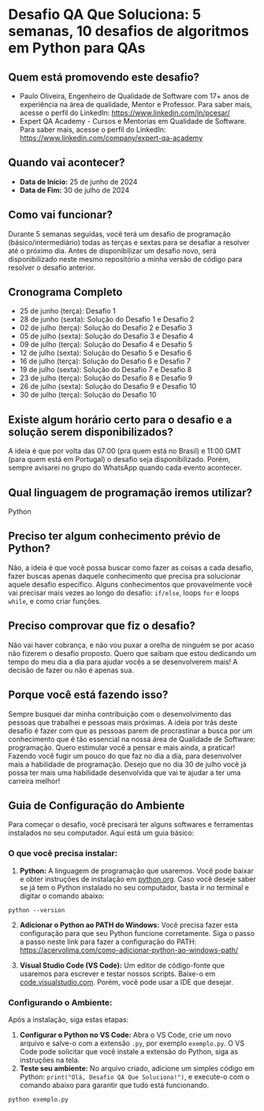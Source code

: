 # Desafio QA Que Soluciona: 5 semanas, 10 desafios de algoritmos em Python para QAs

## Quem está promovendo este desafio?
- Paulo Oliveira, Engenheiro de Qualidade de Software com 17+ anos de experiência na área de qualidade, Mentor e Professor. Para saber mais, acesse o perfil do LinkedIn: https://www.linkedin.com/in/pcesar/
- Expert QA Academy - Cursos e Mentorias em Qualidade de Software. Para saber mais, acesse o perfil do LinkedIn: https://www.linkedin.com/company/expert-qa-academy

## Quando vai acontecer?
- **Data de Início:** 25 de junho de 2024
- **Data de Fim:** 30 de julho de 2024

## Como vai funcionar?
Durante 5 semanas seguidas, você terá um desafio de programação (básico/intermediário) todas as terças e sextas para se desafiar a resolver até o próximo dia. Antes de disponibilizar um desafio novo, será disponibilizado neste mesmo repositório a minha versão de código para resolver o desafio anterior.

## Cronograma Completo
- 25 de junho (terça): Desafio 1
- 28 de junho (sexta): Solução do Desafio 1 e Desafio 2
- 02 de julho (terça): Solução do Desafio 2 e Desafio 3
- 05 de julho (sexta): Solução do Desafio 3 e Desafio 4
- 09 de julho (terça): Solução do Desafio 4 e Desafio 5
- 12 de julho (sexta): Solução do Desafio 5 e Desafio 6
- 16 de julho (terça): Solução do Desafio 6 e Desafio 7
- 19 de julho (sexta): Solução do Desafio 7 e Desafio 8
- 23 de julho (terça): Solução do Desafio 8 e Desafio 9
- 26 de julho (sexta): Solução do Desafio 9 e Desafio 10
- 30 de julho (terça): Solução do Desafio 10

## Existe algum horário certo para o desafio e a solução serem disponibilizados?
A ideia é que por volta das 07:00 (pra quem está no Brasil) e 11:00 GMT (para quem está em Portugal) o desafio seja disponibilizado. Porém, sempre avisarei no grupo do WhatsApp quando cada evento acontecer.

## Qual linguagem de programação iremos utilizar?
Python

## Preciso ter algum conhecimento prévio de Python?
Não, a ideia é que você possa buscar como fazer as coisas a cada desafio, fazer buscas apenas daquele conhecimento que precisa pra solucionar aquele desafio específico. Alguns conhecimentos que provavelmente você vai precisar mais vezes ao longo do desafio: `if/else`, loops `for` e loops `while`, e como criar funções.

## Preciso comprovar que fiz o desafio?
Não vai haver cobrança, e não vou puxar a orelha de ninguém se por acaso não fizerem o desafio proposto. Quero que saibam que estou dedicando um tempo do meu dia a dia para ajudar vocês a se desenvolverem mais! A decisão de fazer ou não é apenas sua.

## Porque você está fazendo isso?
Sempre busquei dar minha contribuição com o desenvolvimento das pessoas que trabalhei e pessoas mais próximas. A ideia por trás deste desafio é fazer com que as pessoas parem de procrastinar a busca por um conhecimento que é tão essencial na nossa área de Qualidade de Software: programação. Quero estimular você a pensar e mais ainda, a praticar! Fazendo você fugir um pouco do que faz no dia a dia, para desenvolver mais a habilidade de programação. Desejo que no dia 30 de julho você já possa ter mais uma habilidade desenvolvida que vai te ajudar a ter uma carreira melhor!

## Guia de Configuração do Ambiente
Para começar o desafio, você precisará ter alguns softwares e ferramentas instalados no seu computador. Aqui está um guia básico:

### O que você precisa instalar:
1. **Python:** A linguagem de programação que usaremos. Você pode baixar e obter instruções de instalação em [python.org](https://www.python.org/downloads/).
Caso você deseje saber se já tem o Python instalado no seu computador, basta ir no terminal e digitar o comando abaixo:

```
python --version
```

2. **Adicionar o Python ao PATH do Windows:** Você precisa fazer esta configuração para que seu Python funcione corretamente. Siga o passo a passo neste link para fazer a configuração do PATH: https://acervolima.com/como-adicionar-python-ao-windows-path/

2. **Visual Studio Code (VS Code):** Um editor de código-fonte que usaremos para escrever e testar nossos scripts. Baixe-o em [code.visualstudio.com](https://code.visualstudio.com/).
Porém, você pode usar a IDE que desejar.

### Configurando o Ambiente:
Após a instalação, siga estas etapas:
1. **Configurar o Python no VS Code:** Abra o VS Code, crie um novo arquivo e salve-o com a extensão `.py`, por exemplo `exemplo.py`. O VS Code pode solicitar que você instale a extensão do Python, siga as instruções na tela.
2. **Teste seu ambiente:** No arquivo criado, adicione um simples código em Python: `print("Olá, Desafio QA Que Soluciona!")`, e execute-o com o comando abaixo para garantir que tudo está funcionando.

```
python exemplo.py
```
